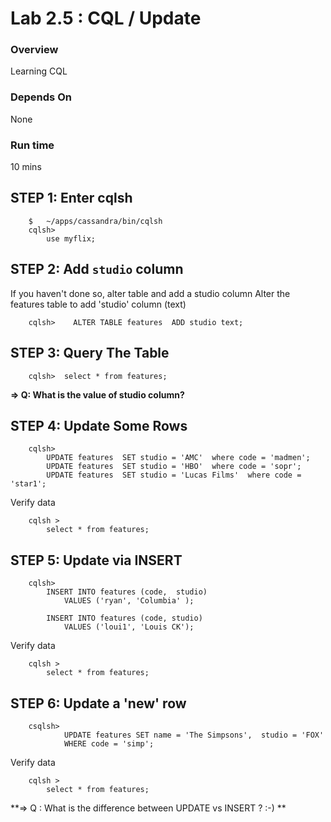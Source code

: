 <link rel='stylesheet' href='../assets/css/main.css'/>


# Lab 2.5 : CQL / Update

### Overview
Learning CQL

### Depends On 
None

### Run time
10 mins



## STEP 1:  Enter cqlsh
```
    $   ~/apps/cassandra/bin/cqlsh
    cqlsh>   
        use myflix;
```

## STEP 2:  Add `studio` column
If you haven't done so, alter table and add a studio column
Alter the features table to add 'studio' column (text)
```
    cqlsh>    ALTER TABLE features  ADD studio text;
```


## STEP 3: Query The Table
```
    cqlsh>  select * from features;
```

**=> Q: What is the value of studio column?** 


## STEP 4:  Update Some Rows
```
    cqlsh>
        UPDATE features  SET studio = 'AMC'  where code = 'madmen';
        UPDATE features  SET studio = 'HBO'  where code = 'sopr';
        UPDATE features  SET studio = 'Lucas Films'  where code = 'star1';
```

Verify data
```
    cqlsh >    
        select * from features;
```

## STEP 5:  Update via INSERT
```
    cqlsh>
        INSERT INTO features (code,  studio)
            VALUES ('ryan', 'Columbia' );

        INSERT INTO features (code, studio)
            VALUES ('loui1', 'Louis CK');
```

Verify data
```
    cqlsh >    
        select * from features;
```


## STEP 6:   Update a 'new' row
```
    csqlsh>
            UPDATE features SET name = 'The Simpsons',  studio = 'FOX'
            WHERE code = 'simp';
```

Verify data
```
    cqlsh >    
        select * from features;
```

**=> Q : What is the difference between  UPDATE vs INSERT ? :-) **
